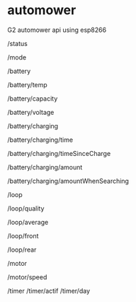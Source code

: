 # automower
G2 automower api using esp8266


/status


/mode


/battery

/battery/temp

/battery/capacity

/battery/voltage


/battery/charging

/battery/charging/time

/battery/charging/timeSinceCharge

/battery/charging/amount

/battery/charging/amountWhenSearching


/loop

/loop/quality

/loop/average

/loop/front

/loop/rear


/motor

/motor/speed

/timer
/timer/actif
/timer/day
